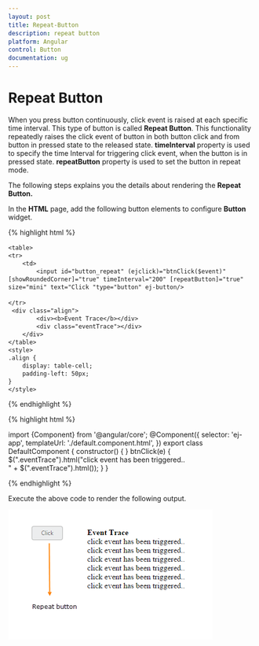 ```yaml
---
layout: post
title: Repeat-Button
description: repeat button
platform: Angular
control: Button
documentation: ug
---
```


# Repeat Button

When you press button continuously, click event is raised at each specific time interval. This type of button is called **Repeat Button**. This functionality repeatedly raises the click event of button in both button click and from button in pressed state to the released state. **timeInterval** property is used to specify the time Interval for triggering click event, when the button is in pressed state. **repeatButton** property is used to set the button in repeat mode.

The following steps explains you the details about rendering the **Repeat Button.**

In the **HTML** page, add the following button elements to configure **Button** widget.


{% highlight html %}

    <table>
    <tr>
        <td>
            <input id="button_repeat" (ejclick)="btnClick($event)" [showRoundedCorner]="true" timeInterval="200" [repeatButton]="true" size="mini" text="Click "type="button" ej-button/> 

    </tr>
	 <div class="align">
            <div><b>Event Trace</b></div>
            <div class="eventTrace"></div>
        </div>
    </table>
    <style>
    .align {
        display: table-cell;
        padding-left: 50px;
    }
    </style>

{% endhighlight %}

{% highlight html %}

   import {Component} from '@angular/core';
@Component({
    selector: 'ej-app',
    templateUrl: './default.component.html',
})
export class DefaultComponent {
    constructor() {
    }
	 btnClick(e) {
       $(".eventTrace").html("click event has been triggered..</br>" + $(".eventTrace").html());
    }
}


{% endhighlight %}

Execute the above code to render the following output.

![](Repeat-Button_images/Repeat-Button_img1.png) 

